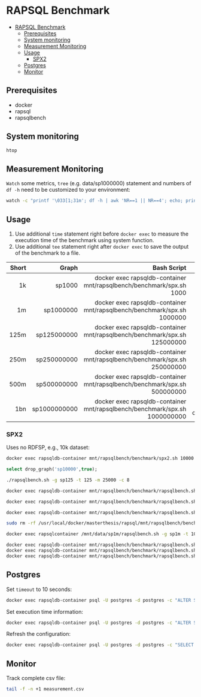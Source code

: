 # RAPSQL Benchmark

- [RAPSQL Benchmark](#rapsql-benchmark)
  - [Prerequisites](#prerequisites)
  - [System monitoring](#system-monitoring)
  - [Measurement Monitoring](#measurement-monitoring)
  - [Usage](#usage)
    - [SPX2](#spx2)
  - [Postgres](#postgres)
  - [Monitor](#monitor)

## Prerequisites

- docker
- rapsql
- rapsqlbench

## System monitoring

```bash
htop
```

## Measurement Monitoring

`Watch` some metrics, `tree` (e.g. data/sp1000000) statement and numbers of `df -h` need to be customized to your environment:

```bash
watch -c "printf '\033[1;31m'; df -h | awk 'NR==1 || NR==4'; echo; printf '\033[1;33m'; free -h; echo; printf '\033[1;34m'; du -h data; echo; printf '\033[1;36m'; tree -f -sh -L 2 data/sp1000000 --dirsfirst; echo; printf '\033[1;32m'; vmstat -a -t -S M; printf '\033[0m'"
```

## Usage

1. Use additional `time` statement right before `docker exec` to measure the execution time of the benchmark using system function.
2. Use additional `tee` statement right after `docker exec` to save the output of the benchmark to a file.

| Short |        Graph |                                                                Bash Script |                          SQL Drop Graph |
| ----: | -----------: | -------------------------------------------------------------------------: | --------------------------------------: |
|    1k |       sp1000 |       docker exec rapsqldb-container mnt/rapsqlbench/benchmark/spx.sh 1000 |       select drop_graph('sp1000',true); |
|    1m |    sp1000000 |    docker exec rapsqldb-container mnt/rapsqlbench/benchmark/spx.sh 1000000 |    select drop_graph('sp1000000',true); |
|  125m |  sp125000000 |  docker exec rapsqldb-container mnt/rapsqlbench/benchmark/spx.sh 125000000 |  select drop_graph('sp125000000',true); |
|  250m |  sp250000000 |  docker exec rapsqldb-container mnt/rapsqlbench/benchmark/spx.sh 250000000 |  select drop_graph('sp250000000',true); |
|  500m |  sp500000000 |  docker exec rapsqldb-container mnt/rapsqlbench/benchmark/spx.sh 500000000 |  select drop_graph('sp500000000',true); |
|   1bn | sp1000000000 | docker exec rapsqldb-container mnt/rapsqlbench/benchmark/spx.sh 1000000000 | select drop_graph('sp1000000000',true); |

### SPX2

Uses no RDFSP, e.g., 10k dataset:

```bash
docker exec rapsqldb-container mnt/rapsqlbench/benchmark/spx2.sh 10000
```

```sql
select drop_graph('sp10000',true);
```

```bash
./rapsqlbench.sh -g sp125 -t 125 -m 25000 -c 8
```

```bash
docker exec rapsqldb-container mnt/rapsqlbench/benchmark/rapsqlbench.sh -g sp1m -t 1000000 -m 25000 -c 8
```

```bash
docker exec rapsqldb-container mnt/rapsqlbench/benchmark/rapsqlbench.sh -g sp100k -t 100000 -m 25000 -c 8
```

```bash
docker exec rapsqldb-container mnt/rapsqlbench/benchmark/rapsqlbench.sh -g sp100 -t 100 -m 25000 -c 8
```

```bash
sudo rm -rf /usr/local/docker/masterthesis/rapsql/mnt/rapsqlbench/benchmark/data/sp*; sudo rm -rf /usr/local/docker/masterthesis/rapsql/mnt/rapsqlbench/benchmark/measurement/sp*
```

```bash
docker exec rapsqlcontainer /mnt/data/sp1m/rapsqlbench.sh -g sp1m -t 1000000 -m 250000 -c 32
```

```bash
docker exec rapsqldb-container mnt/rapsqlbench/benchmark/rapsqlbench.sh -g sp1mnew1 -t 1000000 -m 25000 -c 8 -i 1
docker exec rapsqldb-container mnt/rapsqlbench/benchmark/rapsqlbench.sh -g sp1mnew1 -t 1000000 -m 15000 -c 8 -i 1
docker exec rapsqldb-container mnt/rapsqlbench/benchmark/rapsqlbench.sh -g sp1m2 -t 1000000 -m 15000 -c 1 -i 1
```

## Postgres

Set `timeout` to 10 seconds:

```bash
docker exec rapsqldb-container psql -U postgres -d postgres -c "ALTER SYSTEM SET statement_timeout = '5min';"
```

Set execution time information:

```bash
docker exec rapsqldb-container psql -U postgres -d postgres -c "ALTER SYSTEM SET log_duration = on;"
```

Refresh the configuration:

```bash
docker exec rapsqldb-container psql -U postgres -d postgres -c "SELECT pg_reload_conf();"
```

## Monitor

Track complete csv file:

```bash
tail -f -n +1 measurement.csv
```
